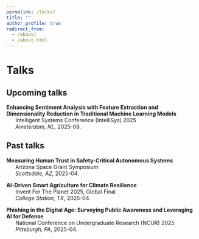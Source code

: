 ```yaml
---
permalink: /talks/
title: ""
author_profile: true
redirect_from: 
  - /about/
  - /about.html
---
```


# Talks


## Upcoming talks

**Enhancing Sentiment Analysis with Feature Extraction and Dimensionality Reduction in Traditional Machine Learning Models** \
&nbsp;&nbsp;&nbsp;&nbsp;&nbsp;&nbsp;Intelligent Systems Conference (IntelliSys) 2025 \
&nbsp;&nbsp;&nbsp;&nbsp;&nbsp;&nbsp;*Amsterdam, NL*, 2025-08.

## Past talks

**Measuring Human Trust in Safety-Critical Autonomous Systems** \
&nbsp;&nbsp;&nbsp;&nbsp;&nbsp;&nbsp;Arizona Space Grant Symposium \
&nbsp;&nbsp;&nbsp;&nbsp;&nbsp;&nbsp;*Scottsdale, AZ*, 2025-04.

**AI-Driven Smart Agriculture for Climate Resilience** \
&nbsp;&nbsp;&nbsp;&nbsp;&nbsp;&nbsp;Invent For The Planet 2025, Global Final \
&nbsp;&nbsp;&nbsp;&nbsp;&nbsp;&nbsp;*College Station, TX*, 2025-04.

**Phishing in the Digital Age: Surveying Public Awareness and Leveraging AI for Defense** \
&nbsp;&nbsp;&nbsp;&nbsp;&nbsp;&nbsp;National Conference on Undergraduate Research (NCUR) 2025 \
&nbsp;&nbsp;&nbsp;&nbsp;&nbsp;&nbsp;*Pittsburgh, PA*, 2025-04.
